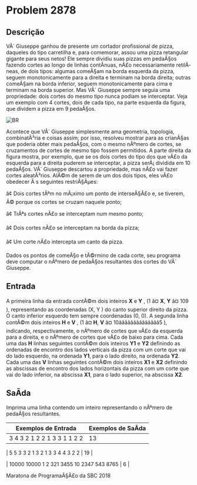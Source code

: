 # Problem 2878

Descrição
----------

VÃ´ Giuseppe ganhou de presente um cortador profissional de pizza, daqueles do tipo carretilha e, para comemorar, assou uma pizza retangular gigante para seus netos! Ele sempre dividiu suas pizzas em pedaÃ§os fazendo cortes ao longo de linhas contÃ­nuas, nÃ£o necessariamente retilÃ­neas, de dois tipos: algumas comeÃ§am na borda esquerda da pizza, seguem monotonicamente para a direita e terminam na borda direita; outras comeÃ§am na borda inferior, seguem monotonicamente para cima e terminam na borda superior. Mas VÃ´ Giuseppe sempre seguia uma propriedade: dois cortes do mesmo tipo nunca podiam se interceptar. Veja um exemplo com 4 cortes, dois de cada tipo, na parte esquerda da figura, que dividem a pizza em 9 pedaÃ§os.

![BR](https://resources.beecrowd.com/gallery/images/contests/pizza_sbc_2878.png)

Acontece que VÃ´ Giuseppe simplesmente ama geometria, topologia, combinatÃ³ria e coisas assim; por isso, resolveu mostrar para as crianÃ§as que poderia obter mais pedaÃ§os, com o mesmo nÃºmero de cortes, se cruzamentos de cortes de mesmo tipo fossem permitidos. A parte direita da figura mostra, por exemplo, que se os dois cortes do tipo dos que vÃ£o da esquerda para a direita puderem se interceptar, a pizza serÃ¡ dividida em 10 pedaÃ§os. VÃ´ Giuseppe descartou a propriedade, mas nÃ£o vai fazer cortes aleatÃ³rios. AlÃ©m de serem de um dos dois tipos, eles vÃ£o obedecer Ã s seguintes restriÃ§Ãµes:

â¢ Dois cortes tÃªm no mÃ¡ximo um ponto de interseÃ§Ã£o e, se tiverem, Ã© porque os cortes se cruzam naquele ponto;

â¢ TrÃªs cortes nÃ£o se interceptam num mesmo ponto;

â¢ Dois cortes nÃ£o se interceptam na borda da pizza;

â¢ Um corte nÃ£o intercepta um canto da pizza.

Dados os pontos de comeÃ§o e tÃ©rmino de cada corte, seu programa deve computar o nÃºmero de pedaÃ§os resultantes dos cortes do VÃ´ Giuseppe.

Entrada
-------

A primeira linha da entrada contÃ©m dois inteiros **X** e **Y** , (1 â¤ **X**, **Y** â¤ 109 ), representando as coordenadas (X, Y ) do canto superior direito da pizza. O canto inferior esquerdo tem sempre coordenadas (0, 0). A segunda linha contÃ©m dois inteiros **H** e **V** , (1 â¤ **H**, **V** â¤ 10ââââââââââââââ5 ), indicando, respectivamente, o nÃºmero de cortes que vÃ£o da esquerda para a direita, e o nÃºmero de cortes que vÃ£o de baixo para cima. Cada uma das **H** linhas seguintes contÃ©m dois inteiros **Y1** e **Y2** definindo as ordenadas de encontro dos lados verticais da pizza com um corte que vai do lado esquerdo, na ordenada **Y1**, para o lado direito, na ordenada **Y2**. Cada uma das **V** linhas seguintes contÃ©m dois inteiros **X1** e **X2** definindo as
abscissas de encontro dos lados horizontais da pizza com um corte que vai do lado inferior, na abscissa **X1**, para o lado superior, na abscissa **X2**.

SaÃ­da
------

Imprima uma linha contendo um inteiro representando o nÃºmero de pedaÃ§os resultantes.


| Exemplos de Entrada | Exemplos de SaÃ­da |
| --- | --- |
| 3 4  3 2  1 2  2 1  3 3  1 1  2 2 | 13 |

| 5 5  3 3  2 1  3 2  1 3  3 4  4 3  2 2 | 19 |

| 10000 10000  1 2  321 3455  10 2347  543 8765 | 6 |

Maratona de ProgramaÃ§Ã£o da SBC 2018


